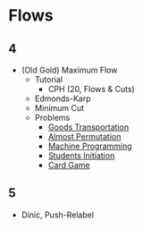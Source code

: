 # Flows

## 4
  * (Old Gold) Maximum Flow
    * Tutorial
      * CPH (20, Flows & Cuts)
    * Edmonds-Karp
    * Minimum Cut
    * Problems
      * [Goods Transportation](http://codeforces.com/problemset/problem/724/E) [](52)
      * [Almost Permutation](http://codeforces.com/contest/863/problem/F) [](105)
      * [Machine Programming](http://codeforces.com/problemset/problem/164/C) [](110)
      * [Students Initiation](http://codeforces.com/problemset/problem/847/J) [](134)
      * [Card Game](http://codeforces.com/problemset/problem/808/F) [](135)

## 5
  * Dinic, Push-Relabel